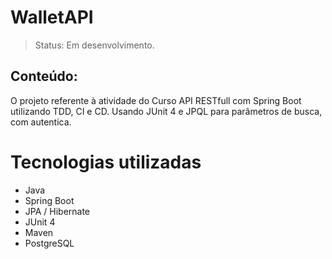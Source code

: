 <h1> WalletAPI </h1>

> Status: Em desenvolvimento.

## Conteúdo:
O projeto referente à atividade do Curso API RESTfull com Spring Boot utilizando TDD, CI e CD. Usando JUnit 4 e JPQL para parâmetros de busca, com autentica.

# Tecnologias utilizadas
+ Java
+ Spring Boot
+ JPA / Hibernate
+ JUnit 4
+ Maven
+ PostgreSQL


